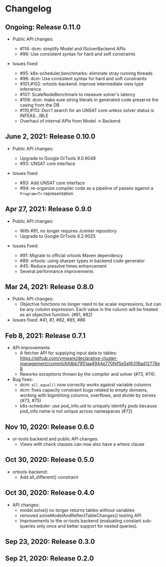 # Changelog

## Ongoing: Release 0.11.0
* Public API changes:
  * #114: dcm: simplify Model and ISolverBackend APIs
  * #96: Use consistent syntax for hard and soft constraints

* Issues fixed:
  * #95: k8s-scheduler,benchmarks: eliminate stray running threads
  * #96: dcm: Use consistent syntax for hard and soft constraints
  * #101,#102: ortools-backend: improve intermediate view type inferrence
  * #107: ScaleNodeBenchmark to measure solver's latency
  * #109: dcm: make sure string literals in generated code preserve the casing from the DB
  * #110,#113: Don't search for an UNSAT core unless solver status is INFEAS…IBLE
  * Overhaul of internal APIs from Model -> Backend
  
## June 2, 2021: Release 0.10.0
* Public API changes:  
  * Upgrade to Google OrTools 9.0.9048  
  * #93: UNSAT core interface  

* Issues fixed:
  * #93: Add UNSAT core interface   
  * #94: re-organize compiler code as a pipeline of passes against a `Program<T>` representation  

## Apr 27, 2021: Release 0.9.0
* Public API changes:
   * With #91, no longer requires Jcenter repository
   * Upgrade to Google OrTools 8.2.9025

* Issues fixed:
  * #91: Migrate to official ortools Maven dependency  
  * #89: ortools: using sharper types in backend code generator  
  * #45: Reduce presolve times enhancement 
  * Several performance improvements 

## Mar 24, 2021: Release 0.8.0

* Public API changes:
  * Objective functions no longer need to be scalar expressions, but
    can be any column expression. Each value in the column will be
    treated as an objective function. (#81, #82)
* Issues fixed: #41, 81, #82, #85, #86


## Feb 8, 2021: Release 0.7.1

* API improvements
  * A fetcher API for supplying input data to tables: https://github.com/vmware/declarative-cluster-management/commit/bfdbb7951aa4944e770fef5e5a16318ad12778e8
  * Reworks exceptions thrown by the compiler and solver (#73, #74).
* Bug fixes: 
  * dcm: `all_equal()` now correctly works against variable columns
  * dcm: fixes capacity constraint bugs related to empty domains, working with bigint/long columns, overflows, and divide by zeroes (#73, #75)
  * k8s-scheduler: use pod_info.uid to uniquely identify pods because pod_info.name is not unique across namespaces (#72)


## Nov 10, 2020: Release 0.6.0

* or-tools backend and public API changes:
  * Views with check clauses can now also have a where clause


## Oct 30, 2020: Release 0.5.0

* ortools-backend:
  * Add all_different() constraint


## Oct 30, 2020: Release 0.4.0

* API changes:
  * model.solve() no longer returns tables without variables
  * removed solveModelAndReflectTableChanges() testing API
  * Improvements to the or-tools backend (evaluating constant sub-queries only once and better support for nested queries).


## Sep 23, 2020: Release 0.3.0
## Sep 21, 2020: Release 0.2.0

